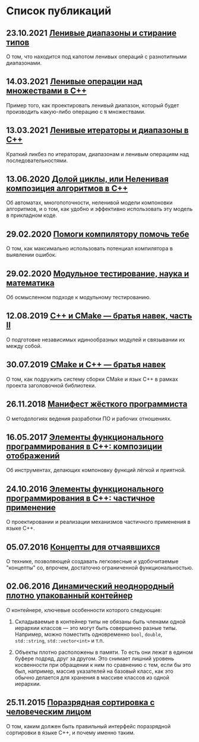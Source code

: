 Список публикаций
=================

## 23.10.2021 [Ленивые диапазоны и стирание типов](lazy-ranges-and-type-erasure/lazy-ranges-and-type-erasure.md)

О том, что находится под капотом ленивых операций с разнотипными диапазонами.

## 14.03.2021 [Ленивые операции над множествами в C++](lazy-range-operations/lazy-range-operations.md)

Пример того, как проектировать ленивый диапазон, который будет производить какую-либо операцию с `N` множествами.

## 13.03.2021 [Ленивые итераторы и диапазоны в C++](lazy-iterators-and-ranges/lazy-iterators-and-ranges.md)

Краткий ликбез по итераторам, диапазонам и ленивым операциям над последовательностями.

## 13.06.2020 [Долой циклы, или Неленивая композиция алгоритмов в C++](down-with-loops/down-with-loops.md)

Об автоматах, многопоточности, неленивой модели компоновки алгоритмов, и о том, как удобно и эффективно использовать эту модель в прикладном коде.

## 29.02.2020 [Помоги компилятору помочь тебе](help-the-compiler-help-you/help-the-compiler-help-you.md)

О том, как максимально использовать потенциал компилятора в выявлении ошибок.

## 29.02.2020 [Модульное тестирование, наука и математика](unit-testing-science-and-math/unit-testing-science-and-math.md)

Об осмысленном подходе к модульному тестированию.

## 12.08.2019 [C++ и CMake — братья навек, часть II](cmake-and-cpp-friendship-forever/cmake-and-cpp-friendship-forever-part-ii.md)

О подготовке независимых идинообразных модулей и связывании их между собой.

## 30.07.2019 [CMake и C++ — братья навек](cmake-and-cpp-friendship-forever/cmake-and-cpp-friendship-forever.md)

О том, как подружить систему сборки CMake и язык C++ в рамках проекта заголовочной библиотеки.

## 26.11.2018 [Манифест жёсткого программиста](solid-manifesto/solid-manifesto.md)

О методологиях ведения разработки ПО и рабочих отношениях.

## 16.05.2017 [Элементы функционального программирования в C++: композиции отображений](eofp-compositions/eofp-compositions.md)

Об инструментах, делающих компоновку функций лёгкой и приятной.

## 24.10.2016 [Элементы функционального программирования в C++: частичное применение](eofp-partial-application/eofp-partial-application.md)

О проектировании и реализации механизмов частичного применения в языке C++.

## 05.07.2016 [Концепты для отчаявшихся](concepts-for-despaired/concepts-for-despaired.md)

О технике, позволяющей создавать легковесные и удобочитаемые "концепты" со, впрочем, достаточно ограниченной функциональностью.

## 02.06.2016 [Динамический неоднородный плотно упакованный контейнер](dynamic-tuple/dynamic-tuple.md)

О контейнере, ключевые особенности которого следующие:

1.  Складываемые в контейнер типы не обязаны быть членами одной иерархии классов — это могут быть совершенно разные типы. Например, можно поместить одновременно `bool`, `double`, `std::string`, `std::vector<int>` и т.п.

2.  Объекты плотно расположены в памяти. То есть они лежат в едином буфере подряд, друг за другом. Это снимает лишний уровень косвенности при обращении к ним по сравнению с тем, если бы это был, например, массив указателей на базовый класс, как это обычно делается для хранения в массиве классов из одной иерархии.

## 25.11.2015 [Поразрядная сортировка с человеческим лицом](radix-sort-with-human-face/radix-sort-with-human-face.md)

О том, каким должен быть правильный интерфейс поразрядной сортировки в языке C++, и почему именно таким.
